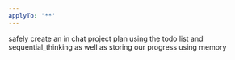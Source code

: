 ```yaml
---
applyTo: '**'
---
```

safely create an in chat project plan using the todo list and sequential_thinking as well as storing our progress using memory